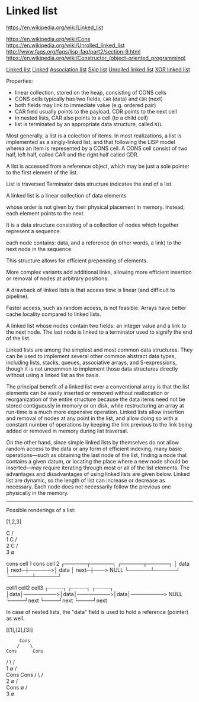 # Linked list

https://en.wikipedia.org/wiki/Linked_list

https://en.wikipedia.org/wiki/Cons
https://en.wikipedia.org/wiki/Unrolled_linked_list
http://www.faqs.org/faqs/lisp-faq/part2/section-9.html
https://en.wikipedia.org/wiki/Constructor_(object-oriented_programming)

[Linked list](https://en.wikipedia.org/wiki/Linked_list)
[Linked](https://en.wikipedia.org/wiki/Linked_data_structure)
[Association list](https://en.wikipedia.org/wiki/Association_list)
[Skip list](https://en.wikipedia.org/wiki/Skip_list)
[Unrolled linked list](https://en.wikipedia.org/wiki/Unrolled_linked_list)
[XOR linked list](https://en.wikipedia.org/wiki/XOR_linked_list)



Properties:
- linear collection, stored on the heap, consisting of CONS cells
- CONS cells typically has two fields, `CAR` (data) and `CDR` (next)
- both fields may link to immediate value (e.g. ordered pair)
- CAR field usually points to the payload, CDR points to the next cell
- in nested lists, CAR also points to a cell (to a child cell)
- list is terminated by an appropriate data structure, called `NIL`


Most generally, a list is a colection of items. In most realizations, a list is implemented as a singly-linked list, and that following the LISP model wherea an item is represented by a CONS cell. A CONS cell consist of two half, left half, called CAR and the right half called CDR.



A list is accessed from a reference object, which may be just a sole pointer to the first element of the list.


List is traversed 
Terminator data structure indicates the end of a list.


A linked list is a linear collection of data elements

whose order is not given by their physical placement in memory.
Instead, each element points to the next.

It is a data structure consisting of a collection of nodes which together represent a sequence.

each node contains: data, and a reference (in other words, a link) to the next node in the sequence.

This structure allows for efficient prepending of elements.

More complex variants add additional links, allowing more efficient insertion or removal of nodes at arbitrary positions.

A drawback of linked lists is that access time is linear (and difficult to pipeline).

Faster access, such as random access, is not feasible. Arrays have better cache locality compared to linked lists.


A linked list whose nodes contain two fields: an integer value and a link to the next node. The last node is linked to a terminator used to signify the end of the list.

Linked lists are among the simplest and most common data structures. They can be used to implement several other common abstract data types, including lists, stacks, queues, associative arrays, and S-expressions, though it is not uncommon to implement those data structures directly without using a linked list as the basis.

The principal benefit of a linked list over a conventional array is that the list elements can be easily inserted or removed without reallocation or reorganization of the entire structure because the data items need not be stored contiguously in memory or on disk, while restructuring an array at run-time is a much more expensive operation. Linked lists allow insertion and removal of nodes at any point in the list, and allow doing so with a constant number of operations by keeping the link previous to the link being added or removed in memory during list traversal.

On the other hand, since simple linked lists by themselves do not allow random access to the data or any form of efficient indexing, many basic operations—such as obtaining the last node of the list, finding a node that contains a given datum, or locating the place where a new node should be inserted—may require iterating through most or all of the list elements. The advantages and disadvantages of using linked lists are given below. Linked list are dynamic, so the length of list can increase or decrease as necessary. Each node does not necessarily follow the previous one physically in the memory.

-----



Possible renderings of a list:

[1,2,3]

  C
 / \
1   C
   / \
  2   C
     / \
    3   ∅


cons cell 1           cons cell 2
┌──────┬──────┐       ┌──────┬──────┐
│ data │ next─┼──────>│ data │ next─┼───> NULL
└──────┴──────┘       └──────┴──────┘


cell1           cell2           cell3
┌────┐          ┌────┐          ┌────┐
│data│─────────>│data│─────────>│data│─────────> NULL
└────┘next      └────┘next      └────┘next





In case of nested lists, the "data" field is used to hold a reference (pointer) as well.


[[1],[2],[3]]


         Cons
        /    \
    Cons      Cons
   / \       /    \
  1   ∅     /      \
           Cons     Cons
          / \      /    \
         2   ∅    /      \
                 Cons     ∅
                / \
               3   ∅
